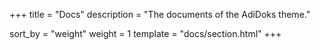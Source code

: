 +++
title = "Docs"
description = "The documents of the AdiDoks theme."


sort_by = "weight"
weight = 1
template = "docs/section.html"
+++
